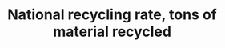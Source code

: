 ---
data_non_statistical: true
goal_meta_link: http://unstats.un.org/sdgs/files/metadata-compilation/Metadata-Goal-12.pdf
goal_meta_link_page: 8
graph: null
graph_status_notes: unk
graph_title: National recycling rate, tons of material recycled
graph_type: null
graph_type_description: null
has_metadata: false
indicator: 12.5.1
indicator_name: National recycling rate, tons of material recycled
indicator_variable: null
layout: indicator
permalink: /12-5-1/
published: true
reporting_status: notstarted
sdg_goal: 12
source_notes: null
source_title: null
target: By 2030, substantially reduce waste generation through prevention, reduction,
  recycling and reuse.
target_id: '12.5'
title: National recycling rate, tons of material recycled
un_custodial_agency: 'UNSD, UNEP (Partnering Agencies: OECD< Eurostat)'
un_designated_tier: '3'
variable_description: null
variable_notes: null
---